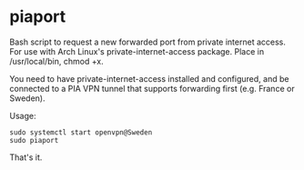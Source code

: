# piaport
Bash script to request a new forwarded port from private internet access. For use with Arch Linux's private-internet-access package. Place in /usr/local/bin, chmod +x.

You need to have private-internet-access installed and configured, and be connected to a PIA VPN tunnel that supports forwarding first (e.g. France or Sweden).

Usage:
```
sudo systemctl start openvpn@Sweden
sudo piaport
```

That's it.
